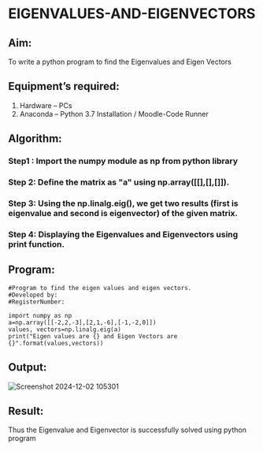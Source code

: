 # EIGENVALUES-AND-EIGENVECTORS
## Aim:
To write a python program to find the Eigenvalues and Eigen Vectors
## Equipment’s required:
1. 	Hardware – PCs
2. 	Anaconda – Python 3.7 Installation / Moodle-Code Runner
## Algorithm:
### Step1 : Import the numpy module as np from python library
### Step 2: Define the matrix as "a" using np.array([[],[],[]]).
### Step 3: Using the np.linalg.eig(),  we get two results (first is eigenvalue and second is eigenvector) of the given matrix.
### Step 4: Displaying the Eigenvalues and Eigenvectors using print function.


## Program:
```
#Program to find the eigen values and eigen vectors.
#Developed by: 
#RegisterNumber:

import numpy as np
a=np.array([[-2,2,-3],[2,1,-6],[-1,-2,0]])
values, vectors=np.linalg.eig(a)
print("Eigen values are {} and Eigen Vectors are {}".format(values,vectors))
```
## Output:
![Screenshot 2024-12-02 105301](https://github.com/user-attachments/assets/237e4ba1-b219-4327-8a42-ef81ca4ed70b)


## Result:
Thus the Eigenvalue and Eigenvector is successfully solved using python program
